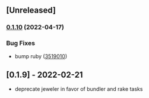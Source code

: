 ## [Unreleased]

### [0.1.10](https://www.github.com/charlotte-ruby/image_scraper/compare/v0.1.7...v0.1.10) (2022-04-17)

### Bug Fixes

* bump ruby ([3519010](https://github.com/charlotte-ruby/image_scraper/commit/351901036ed4b4b9432814ce05bcd5c67ae0c332))

## [0.1.9] - 2022-02-21

- deprecate jeweler in favor of bundler and rake tasks
